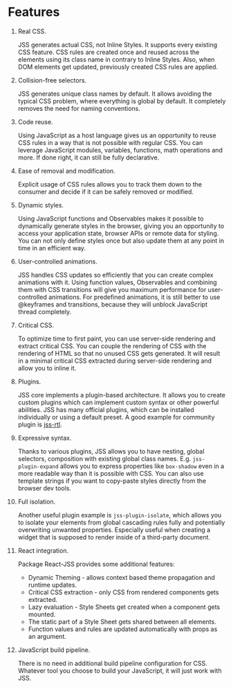 # Features

1. Real CSS.

   JSS generates actual CSS, not Inline Styles. It supports every existing CSS feature. CSS rules are created once and reused across the elements using its class name in contrary to Inline Styles. Also, when DOM elements get updated, previously created CSS rules are applied.

1. Collision-free selectors.

   JSS generates unique class names by default. It allows avoiding the typical CSS problem, where everything is global by default. It completely removes the need for naming conventions.

1. Code reuse.

   Using JavaScript as a host language gives us an opportunity to reuse CSS rules in a way that is not possible with regular CSS. You can leverage JavaScript modules, variables, functions, math operations and more. If done right, it can still be fully declarative.

1. Ease of removal and modification.

   Explicit usage of CSS rules allows you to track them down to the consumer and decide if it can be safely removed or modified.

1. Dynamic styles.

   Using JavaScript functions and Observables makes it possible to dynamically generate styles in the browser, giving you an opportunity to access your application state, browser APIs or remote data for styling. You can not only define styles once but also update them at any point in time in an efficient way.

1. User-controlled animations.

   JSS handles CSS updates so efficiently that you can create complex animations with it. Using function values, Observables and combining them with CSS transitions will give you maximum performance for user-controlled animations. For predefined animations, it is still better to use @keyframes and transitions, because they will unblock JavaScript thread completely.

1. Critical CSS.

   To optimize time to first paint, you can use server-side rendering and extract critical CSS. You can couple the rendering of CSS with the rendering of HTML so that no unused CSS gets generated. It will result in a minimal critical CSS extracted during server-side rendering and allow you to inline it.

1. Plugins.

   JSS core implements a plugin-based architecture. It allows you to create custom plugins which can implement custom syntax or other powerful abilities. JSS has many official plugins, which can be installed individually or using a default preset. A good example for community plugin is [jss-rtl](https://yarnpkg.com/en/package/jss-rtl).

1. Expressive syntax.

   Thanks to various plugins, JSS allows you to have nesting, global selectors, composition with existing global class names. E.g. `jss-plugin-expand` allows you to express properties like `box-shadow` even in a more readable way than it is possible with CSS. You can also use template strings if you want to copy-paste styles directly from the browser dev tools.

1. Full isolation.

   Another useful plugin example is `jss-plugin-isolate`, which allows you to isolate your elements from global cascading rules fully and potentially overwriting unwanted properties. Especially useful when creating a widget that is supposed to render inside of a third-party document.

1. React integration.

   Package React-JSS provides some additional features:

   - Dynamic Theming - allows context based theme propagation and runtime updates.
   - Critical CSS extraction - only CSS from rendered components gets extracted.
   - Lazy evaluation - Style Sheets get created when a component gets mounted.
   - The static part of a Style Sheet gets shared between all elements.
   - Function values and rules are updated automatically with props as an argument.

1. JavaScript build pipeline.

   There is no need in additional build pipeline configuration for CSS. Whatever tool you choose to build your JavaScript, it will just work with JSS.
